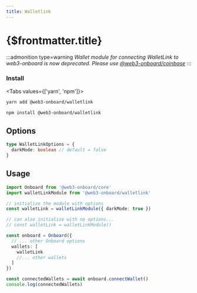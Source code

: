 ```yaml
---
title: Walletlink
---
```


# {$frontmatter.title}

:::admonition type=warning
_Wallet module for connecting WalletLink to web3-onboard is now deprecated. Please use [@web3-onboard/coinbase](./coinbase.md)_
:::

### Install

<Tabs values={['yarn', 'npm']}>
<TabPanel value="yarn">

```sh copy
yarn add @web3-onboard/walletlink
```

  </TabPanel>
  <TabPanel value="npm">

```sh copy
npm install @web3-onboard/walletlink
```

  </TabPanel>
</Tabs>

## Options

```typescript
type WalletLinkOptions = {
  darkMode: boolean // default = false
}
```

## Usage

```typescript
import Onboard from '@web3-onboard/core'
import walletLinkModule from '@web3-onboard/walletlink'

// initialize the module with options
const walletLink = walletLinkModule({ darkMode: true })

// can also initialize with no options...
// const walletLink = walletLinkModule()

const onboard = Onboard({
  // ... other Onboard options
  wallets: [
    walletLink
    //... other wallets
  ]
})

const connectedWallets = await onboard.connectWallet()
console.log(connectedWallets)
```
